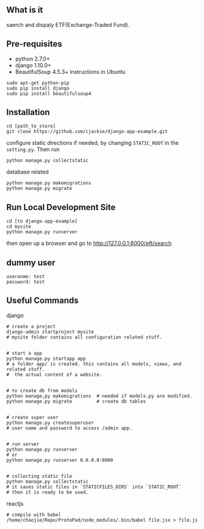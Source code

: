 ## What is it
saerch and dispaly ETF(Exchange-Traded Fund).

## Pre-requisites
- python 2.7.0+
- django 1.10.0+
- BeautifulSoup 4.5.3+
instructions in Ubuntu
```shell
sudo apt-get python-pip
sudo pip install django
sudo pip install beautifulsoup4
```

## Installation
```shell
cd [path_to_store]
git clone https://github.com/cjackie/django-app-example.git
```
configure static directions if needed, by changing ```STATIC_ROOT``` in the ```setting.py```. Then run
```shell
python manage.py collectstatic  
```
database related
```shell
python manage.py makemigrations
python manage.py migrate
```

## Run Local Development Site
```shell
cd [to django-app-example]
cd mysite
python manage.py runserver
```
then open up a browser and go to http://127.0.0.1:8000/eft/search


## dummy user
```
useranme: test
password: test
```

## Useful Commands
django
```shell
# create a project
django-admin startproject mysite
# mysite folder contains all configuration related stuff.


# start a app 
python manage.py startapp app
# a folder app/ is created. this contains all models, views, and related stuff.
#  the actual content of a website.


# to create db from models
python manage,py makemigrations  # needed if models.py are modified.
python manage.py migrate         # create db tables


# create super user
python manage.py createsuperuser
# user name and password to access /admin app.


# run server
python manage.py runserver
# or
python manage.py runserver 0.0.0.0:8000


# collecting static file
python manage.py collectstatic
# it saves static files in `STATICFILES_DIRS` into `STATIC_ROOT`
# then it is ready to be used.
```

reactjs
```
# compile with babel
/home/chaojie/Repo/ProtoPad/node_modules/.bin/babel file.jsx > file.js
```
